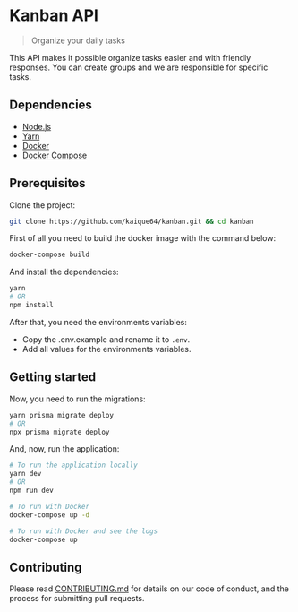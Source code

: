 # Kanban API
> Organize your daily tasks

This API makes it possible organize tasks easier and with friendly responses. You can create groups and we are responsible for specific tasks.

## Dependencies
- [Node.js](https://nodejs.org/en/)
- [Yarn](https://classic.yarnpkg.com/lang/en/)
- [Docker](https://www.docker.com/)
- [Docker Compose](https://www.docker.com/)

## Prerequisites
Clone the project:
```sh
git clone https://github.com/kaique64/kanban.git && cd kanban
```
First of all you need to build the docker image with the command below:
```sh
docker-compose build
```
And install the dependencies:
```sh
yarn
# OR
npm install
```
After that, you need the environments variables:
- Copy the .env.example and rename it to `.env`.
- Add all values for the environments variables.

## Getting started
Now, you need to run the migrations:
```sh
yarn prisma migrate deploy
# OR
npx prisma migrate deploy
```
And, now, run the application:
```sh
# To run the application locally
yarn dev
# OR
npm run dev

# To run with Docker
docker-compose up -d

# To run with Docker and see the logs
docker-compose up
```

## Contributing

Please read [CONTRIBUTING.md](CONTRIBUTING.md) for details on our code of conduct, and the process for submitting pull requests.
